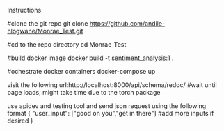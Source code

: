 Instructions

#clone the git repo
git clone https://github.com/andile-hlogwane/Monrae_Test.git

#cd to the repo directory
cd Monrae_Test

#build docker image
docker build -t sentiment_analysis:1 .

#ochestrate docker containers
docker-compose up

visit the following url:http://localhost:8000/api/schema/redoc/   #wait until page loads, might take time due to the torch package

use apidev and testing tool and send json request using the following format
{
    "user_input": ["good on you","get in there"]   #add more inputs if desired
}

